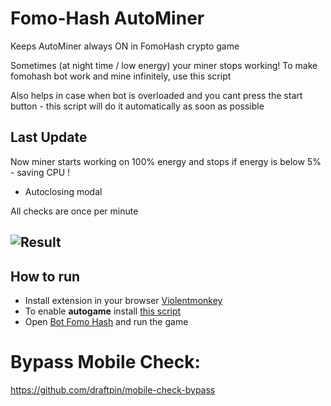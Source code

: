 # Fomo-Hash AutoMiner
Keeps AutoMiner always ON in FomoHash crypto game

Sometimes (at night time / low energy) your miner stops working! To make fomohash bot work and mine infinitely, use this script

Also helps in case when bot is overloaded and you cant press the start button - this script will do it automatically as soon as possible

## Last Update
Now miner starts working on 100% energy and stops if energy is below 5% - saving CPU !

+ Autoclosing modal

All checks are once per minute

## ![Result](result.png)

## How to run
- Install extension in your browser [Violentmonkey](https://chromewebstore.google.com/detail/violentmonkey/jinjaccalgkegednnccohejagnlnfdag?hl=be)
- To enable **autogame** install [this script](https://github.com/draftpin/fomo-hash/raw/main/fomohash-automine.user.js)
- Open [Bot Fomo Hash](https://web.telegram.org/k/#?tgaddr=tg%3A%2F%2Fresolve%3Fdomain%3Dfomohash_bot%26app%3Dstart%26startapp%3Dref_LAIDOCYP) and run the game

# Bypass Mobile Check:
https://github.com/draftpin/mobile-check-bypass
